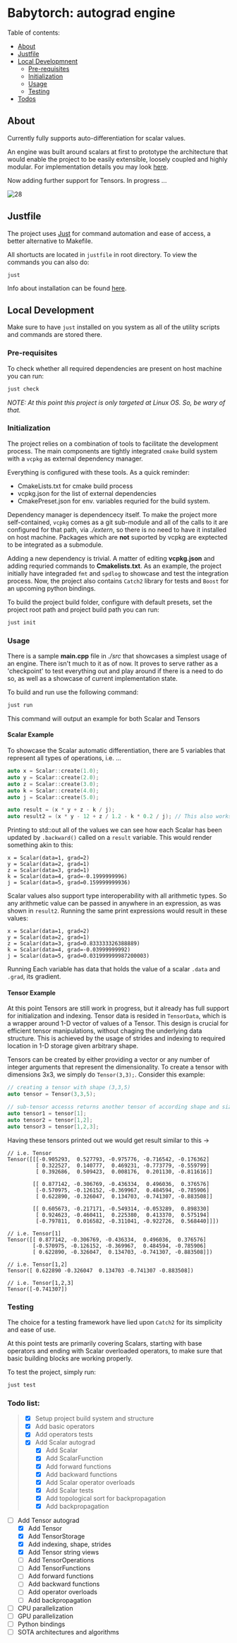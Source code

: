 # Babytorch:  autograd engine

Table of contents:

-   [About](#about)
-   [Justfile](#justfile)
-   [Local Developmnent](#local-development)
    -   [Pre-requisites](#pre-requisites)
    -   [Initialization](#initialization)
    -   [Usage](#usage)
    -   [Testing](#testing)
-   [Todos](#todo-list)

## About

Currently fully supports auto-differentiation for scalar values.  

An engine was built around scalars at first to prototype the architecture that would enable the project to be easily extensible, loosely coupled and highly modular. For implementation details you may look [here](../src/babytorch/scalar.hpp). 


Now adding further support for Tensors. In progress ... 

![28](https://geps.dev/progress/28)


## Justfile
The project uses [Just](https://github.com/casey/just) for command automation and ease of access, a better alternative to Makefile. 

All shortucts are located in `justfile` in root directory. To view the commands you can also do:
```shell
just
```
Info about installation can be found [here](https://github.com/casey/just#packages).


## Local Development

Make sure to have `just` installed on you system as all of the utility scripts and commands are stored there.

### Pre-requisites

To check whether all required dependencies are present on host machine you can run: 
```bash
just check
```
*NOTE: At this point this project is only targeted at Linux OS. So, be wary of that.*

### Initialization

The project relies on a combination of tools to facilitate the development process.
The main components are tightly integrated `cmake` build system with a `vcpkg` as external dependency manager. 

Everything is configured with these tools. As a quick reminder:
- CmakeLists.txt for cmake build process 
- vcpkg.json for the list of external dependencies
- CmakePreset.json for env. variables requried for the build system.

Dependency manager is dependencecy itself. To make the project more self-contained, `vcpkg` comes as a git sub-module and all of the calls to it are configured for that path, via *./extern*, so there is no need to have it installed on host machine. Packages which are **not** suported by vcpkg are exptected to be integrated as a submodule.

Adding a new dependency is trivial. A matter of editing **vcpkg.json** and adding requried commands to **Cmakelists.txt**. As an example, the project initially have integraded `fmt` and `spdlog` to showcase and test the integration process. Now, the project also contains `Catch2` library for tests and `Boost` for an upcoming python bindings.

To build the project build folder, configure with default presets, set the project root path and project build path you can run:
```bash
just init
```

### Usage

There is a sample **main.cpp** file in *./src* that showcases a simplest usage of an engine. There isn't much to it as of now. It proves to serve rather as a 'checkpoint' to test everything out and play around if there is a need to do so, as well as a showcase of current implementation state. 

To build and run use the following command:

```bash
just run
```

This command will output an example for both Scalar and Tensors

#### Scalar Example

To showcase the Scalar automatic differentiation, there are 5 variables that represent all types of operations, i.e. ...
```c++
auto x = Scalar::create(1.0);
auto y = Scalar::create(2.0);
auto z = Scalar::create(3.0);
auto k = Scalar::create(4.0);
auto j = Scalar::create(5.0);

auto result = (x * y + z - k / j);
auto result2 = (x * y - 12 + z / 1.2 - k * 0.2 / j); // This also works
```

Printing to std::out all of the values we can see how each Scalar has been updated by `.backward()` called on a `result` variable. This would render something akin to this:
```
x = Scalar(data=1, grad=2)
y = Scalar(data=2, grad=1)
z = Scalar(data=3, grad=1)
k = Scalar(data=4, grad=-0.1999999996)
j = Scalar(data=5, grad=0.159999999936)
```

Scalar values also support type interoperability with all arithmetic types. So any arithmetic value can be passed in anywhere in an expression, as was shown in `result2`. Running the same print expressions would result in these values:
``` 
x = Scalar(data=1, grad=2)
y = Scalar(data=2, grad=1)
z = Scalar(data=3, grad=0.833333326388889)
k = Scalar(data=4, grad=-0.03999999992)
j = Scalar(data=5, grad=0.031999999987200003)
```

Running 
Each variable has data that holds the value of a scalar `.data` and `.grad`, its gradient.


#### Tensor Example

At this point Tensors are still work in progress, but it already has full support for initialization and indexing. Tensor data is resided in `TensorData`, which is a wrapper around 1-D vector of values of a Tensor. This design is crucial for efficient tensor manipulations, without chaging the underlying data structure. This is achieved by the usage of strides and indexing to required location in 1-D storage given arbitrary shape.

Tensors can be created by either providing a vector or any number of integer arguments that represent the dimensionality. To create a tensor with dimensions 3x3, we simply do `Tensor(3,3);`. Consider this example:

```c++
// creating a tensor with shape (3,3,5)
auto tensor = Tensor(3,3,5);

// sub-tensor accesss returns another tensor of according shape and size
auto tensor1 = tensor[1];
auto tensor2 = tensor[1,2];
auto tensor3 = tensor[1,2,3];
```

Having these tensors printed out we would get result similar to this ->
```
// i.e. Tensor
Tensor([[[-0.905293,  0.527793, -0.975776, -0.716542, -0.176362]
         [ 0.322527,  0.140777,  0.469231, -0.773779, -0.559799]
         [ 0.392686,  0.509423,  0.008176,  0.201130, -0.811616]]
       
        [[ 0.877142, -0.306769, -0.436334,  0.496036,  0.376576]
         [-0.570975, -0.126152, -0.369967,  0.484594, -0.785906]
         [ 0.622890, -0.326047,  0.134703, -0.741307, -0.883508]]
       
        [[ 0.605673, -0.217171, -0.549314, -0.053289,  0.898330]
         [ 0.924623, -0.460411,  0.225380,  0.413370,  0.575194]
         [-0.797811,  0.016582, -0.311041, -0.922726,  0.568440]]])

// i.e. Tensor[1]
Tensor([[ 0.877142, -0.306769, -0.436334,  0.496036,  0.376576]
        [-0.570975, -0.126152, -0.369967,  0.484594, -0.785906]
        [ 0.622890, -0.326047,  0.134703, -0.741307, -0.883508]])

// i.e. Tensor[1,2]
Tensor([ 0.622890 -0.326047  0.134703 -0.741307 -0.883508])

// i.e. Tensor[1,2,3]
Tensor([-0.741307])

```
### Testing

The choice for a testing framework have lied upon `Catch2` for its simplicity and ease of use. 

At this point tests are primarily covering Scalars, starting with base operators and ending with Scalar overloaded operators, to make sure that basic building blocks are working properly. 

To test the project, simply run:
```bash
just test
```

### Todo list:
> - [x] Setup project build system and structure
> - [x] Add basic operators
> - [x] Add operators tests
> - [x] Add Scalar autograd
>   - [x] Add Scalar
>   - [x] Add ScalarFunction
>   - [x] Add forward functions
>   - [x] Add backward functions
>   - [x] Add Scalar operator overloads
>   - [x] Add Scalar tests
>   - [x] Add topological sort for backpropagation
>   - [x] Add backpropagation
- [ ] Add Tensor autograd 
    - [x] Add Tensor
    - [x] Add TensorStorage
    - [x] Add indexing, shape, strides
    - [x] Add Tensor string views
    - [ ] Add TensorOperations
    - [ ] Add TensorFunctions
    - [ ] Add forward functions
    - [ ] Add backward functions
    - [ ] Add operator overloads
    - [ ] Add backpropagation
- [ ] CPU parallelization
- [ ] GPU parallelization
- [ ] Python bindings
- [ ] SOTA architectures and algorithms
